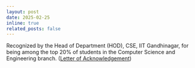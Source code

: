 ```yaml
---
layout: post
date: 2025-02-25
inline: true
related_posts: false
---
```


Recognized by the Head of Department (HOD), CSE, IIT Gandhinagar, for being among the top 20% of students in the Computer Science and Engineering branch. ([Letter of Acknowledgement](assets/pdf/top20_cse_bonafide.pdf))